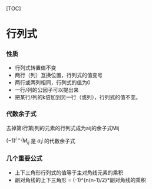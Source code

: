 [TOC]

# 行列式

### 性质

- 行列式转置值不变
- 两行（列）互换位置，行列式的值变号
- 两行或两列相同，行列式的值为0
- 一行/列的公因子可以提出来
- 把某行/列的k倍加到另一行（或列），行列式的值不变。



### 代数余子式

去掉第i行第j列的元素的行列式成为aij的余子式Mij

$(-1)^{i+j}M_{ij}$ 是 $a_ij$ 的代数余子式



### 几个重要公式

- 上下三角形行列式的值等于主对角线元素的乘积
- 副对角线的上下三角形 = (-1)^{n(n-1)/2}*副对角线的乘积

